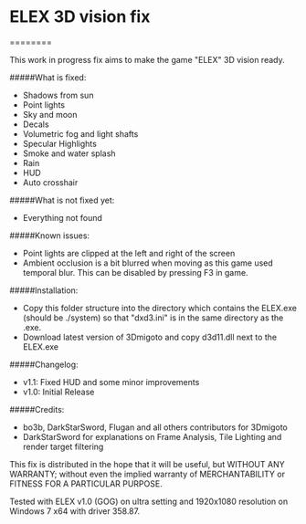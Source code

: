 # ELEX 3D vision fix
========

This work in progress fix aims to make the game "ELEX" 3D vision ready.

#####What is fixed:
- Shadows from sun 
- Point lights
- Sky and moon
- Decals
- Volumetric fog and light shafts
- Specular Highlights
- Smoke and water splash
- Rain
- HUD
- Auto crosshair

#####What is not fixed yet:
- Everything not found

#####Known issues:
- Point lights are clipped at the left and right of the screen
- Ambient occlusion is a bit blurred when moving as this game used temporal blur.
  This can be disabled by pressing F3 in game.

#####Installation:
- Copy this folder structure into the directory which contains the ELEX.exe (should be ./system) so that "dxd3.ini" is in the same directory as the .exe.
- Download latest version of 3Dmigoto and copy d3d11.dll next to the ELEX.exe

#####Changelog:
- v1.1: Fixed HUD and some minor improvements
- v1.0: Initial Release

#####Credits:
- bo3b, DarkStarSword, Flugan and all others contributors for 3Dmigoto
- DarkStarSword for explanations on Frame Analysis, Tile Lighting and render target filtering

This fix is distributed in the hope that it will be useful,
but WITHOUT ANY WARRANTY; without even the implied warranty of
MERCHANTABILITY or FITNESS FOR A PARTICULAR PURPOSE.

Tested with ELEX v1.0 (GOG) on ultra setting and 1920x1080 resolution
on Windows 7 x64 with driver 358.87.

